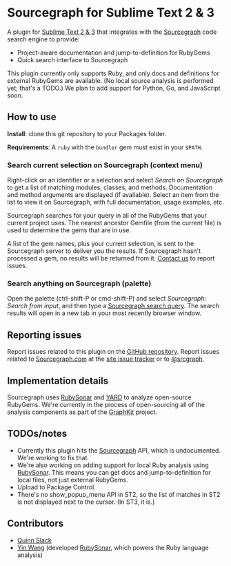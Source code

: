 # Sourcegraph for Sublime Text 2 & 3

A plugin for [Sublime Text 2 & 3](http://www.sublimetext.com/) that integrates with
the [Sourcegraph](https://sourcegraph.com) code search engine to provide:

* Project-aware documentation and jump-to-definition for RubyGems
* Quick search interface to Sourcegraph

This plugin currently only supports Ruby, and only docs and definitions for
external RubyGems are available. (No local source analysis is performed yet;
that's a TODO.) We plan to add support for Python, Go, and JavaScript soon.

## How to use

**Install**: clone this git repository to your Packages folder.

**Requirements**: A `ruby` with the `bundler` gem must exist in your `$PATH`.

### Search current selection on Sourcegraph (context menu)

Right-click on an identifier or a selection and select _Search on Sourcegraph_
to get a list of matching modules, classes, and methods. Documentation and
method arguments are displayed (if available). Select an item from the list to
view it on Sourcegraph, with full documentation, usage examples, etc.

Sourcegraph searches for your query in all of the RubyGems that your current
project uses. The nearest ancestor Gemfile (from the current file) is used to
determine the gems that are in use.

A list of the gem names, plus your current selection, is sent to the Sourcegraph
server to deliver you the results. If Sourcegraph hasn't processed a gem, no
results will be returned from it. [Contact us](https://sourcegraph.com/contact)
to report issues.

### Search anything on Sourcegraph (palette)

Open the palette (ctrl-shift-P or cmd-shift-P) and select _Sourcegraph: Search
from input_, and then type a [Sourcegraph search
query](https://sourcegraph.com/help/users/search). The search results will open
in a new tab in your most recently browser window.

## Reporting issues

Report issues related to this plugin on the [GitHub
repository](https://github.com/sourcegraph/sourcegraph-sublime). Report issues
related to [Sourcegraph.com](https://sourcegraph.com) at the [site issue
tracker](https://github.com/sourcegraph/sourcegraph.com/issues/new) or to
[@srcgraph](https://twitter.com/srcgraph).

## Implementation details

Sourcegraph uses [RubySonar](https://github.com/yinwang0/rubysonar) and
[YARD](https://github.com/lsegal/yard) to analyze open-source RubyGems. We're
currently in the process of open-sourcing all of the analysis components as part
of the [GraphKit](http://graphkit.org/) project.


## TODOs/notes

* Currently this plugin hits the [Sourcegraph](https://sourcegraph.com) API, which is undocumented. We're working to fix that.
* We're also working on adding support for local Ruby analysis using [RubySonar](https://github.com/yinwang0/rubysonar). This means you can get docs and jump-to-definition for local files, not just external RubyGems.
* Upload to Package Control.
* There's no show_popup_menu API in ST2, so the list of matches in ST2 is not displayed next to the cursor. (In ST3, it is.)


## Contributors

* [Quinn Slack](https://sourcegraph.com/sqs)
* [Yin Wang](https://sourcegraph.com/yinwang0) (developed [RubySonar](https://github.com/yinwang0/rubysonar), which powers the Ruby language analysis)
